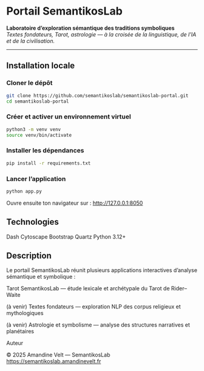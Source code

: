 # Portail SemantikosLab

**Laboratoire d’exploration sémantique des traditions symboliques**  
_Textes fondateurs, Tarot, astrologie — à la croisée de la linguistique, de l’IA et de la civilisation._

---

## Installation locale

### Cloner le dépôt
```bash
git clone https://github.com/semantikoslab/semantikoslab-portal.git
cd semantikoslab-portal
```

### Créer et activer un environnement virtuel
```bash
python3 -m venv venv
source venv/bin/activate
```

### Installer les dépendances
```bash
pip install -r requirements.txt
```

### Lancer l’application
```bash
python app.py
```

Ouvre ensuite ton navigateur sur :
http://127.0.0.1:8050

## Technologies

Dash
Cytoscape
Bootstrap Quartz
Python 3.12+

## Description

Le portail SemantikosLab réunit plusieurs applications interactives d’analyse sémantique et symbolique :

Tarot SemantikosLab — étude lexicale et archétypale du Tarot de Rider–Waite

(à venir) Textes fondateurs — exploration NLP des corpus religieux et mythologiques

(à venir) Astrologie et symbolisme — analyse des structures narratives et planétaires

Auteur

© 2025 Amandine Velt — SemantikosLab
https://semantikoslab.amandinevelt.fr
